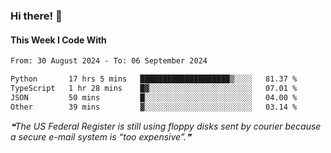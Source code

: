 ### Hi there! 👋

#### This Week I Code With
<!--START_SECTION:waka-->

```txt
From: 30 August 2024 - To: 06 September 2024

Python       17 hrs 5 mins   ████████████████████▒░░░░   81.37 %
TypeScript   1 hr 28 mins    █▓░░░░░░░░░░░░░░░░░░░░░░░   07.01 %
JSON         50 mins         █░░░░░░░░░░░░░░░░░░░░░░░░   04.00 %
Other        39 mins         ▓░░░░░░░░░░░░░░░░░░░░░░░░   03.14 %
```

<!--END_SECTION:waka-->

<!--STARTS_HERE_QUOTE_README-->
<i>❝The US Federal Register is still using floppy disks sent by courier because a secure e-mail system is “too expensive”.❞</i>
<!--ENDS_HERE_QUOTE_README-->
